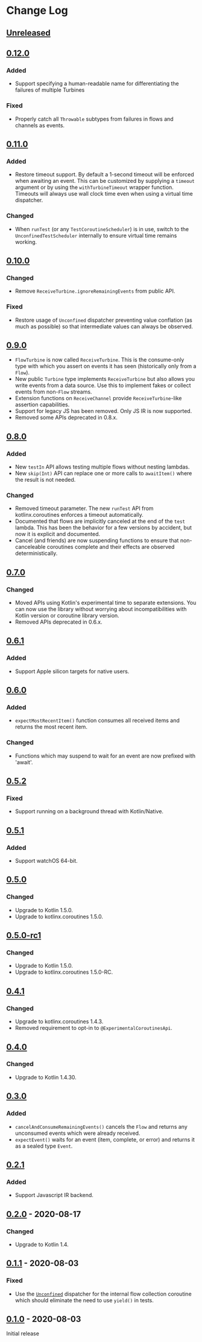 # Change Log

## [Unreleased]


## [0.12.0]
### Added
- Support specifying a human-readable name for differentiating the failures of multiple Turbines

### Fixed
- Properly catch all `Throwable` subtypes from failures in flows and channels as events.


## [0.11.0]
### Added
- Restore timeout support. By default a 1-second timeout will be enforced when awaiting an event. This can be customized by supplying a `timeout` argument or by using the `withTurbineTimeout` wrapper function. Timeouts will always use wall clock time even when using a virtual time dispatcher.

### Changed
- When `runTest` (or any `TestCoroutineScheduler`) is in use, switch to the `UnconfinedTestScheduler` internally to ensure virtual time remains working.


## [0.10.0]
### Changed
- Remove `ReceiveTurbine.ignoreRemainingEvents` from public API.

### Fixed
- Restore usage of `Unconfined` dispatcher preventing value conflation (as much as possible) so that intermediate values can always be observed.


## [0.9.0]
- `FlowTurbine` is now called `ReceiveTurbine`. This is the consume-only type with which you assert on events it has seen (historically only from a `Flow`).
- New public `Turbine` type implements `ReceiveTurbine` but also allows you write events from a data source. Use this to implement fakes or collect events from non-`Flow` streams.
- Extension functions on `ReceiveChannel` provide `ReceiveTurbine`-like assertion capabilities.
- Support for legacy JS has been removed. Only JS IR is now supported.
- Removed some APIs deprecated in 0.8.x.


## [0.8.0]
### Added
- New `testIn` API allows testing multiple flows without nesting lambdas.
- New `skip(Int)` API can replace one or more calls to `awaitItem()` where the result is not needed.

### Changed
- Removed timeout parameter. The new `runTest` API from kotlinx.coroutines enforces a timeout automatically.
- Documented that flows are implicitly canceled at the end of the `test` lambda. This has been the behavior for a few versions by accident, but now it is explicit and documented.
- Cancel (and friends) are now suspending functions to ensure that non-canceleable coroutines complete and their effects are observed deterministically.


## [0.7.0]
### Changed
- Moved APIs using Kotlin's experimental time to separate extensions. You can now use the library
  without worrying about incompatibilities with Kotlin version or coroutine library version.
- Removed APIs deprecated in 0.6.x.

## [0.6.1]
### Added
- Support Apple silicon targets for native users.

## [0.6.0]
### Added
- `expectMostRecentItem()` function consumes all received items and returns the most recent item.

### Changed
- Functions which may suspend to wait for an event are now prefixed with 'await'.

## [0.5.2]
### Fixed
- Support running on a background thread with Kotlin/Native.

## [0.5.1]
### Added
- Support watchOS 64-bit.

## [0.5.0]
### Changed
- Upgrade to Kotlin 1.5.0.
- Upgrade to kotlinx.coroutines 1.5.0.

## [0.5.0-rc1]
### Changed
- Upgrade to Kotlin 1.5.0.
- Upgrade to kotlinx.coroutines 1.5.0-RC.

## [0.4.1]
### Changed
- Upgrade to kotlinx.coroutines 1.4.3.
- Removed requirement to opt-in to `@ExperimentalCoroutinesApi`.

## [0.4.0]
### Changed
- Upgrade to Kotlin 1.4.30.

## [0.3.0]
### Added
- `cancelAndConsumeRemainingEvents()` cancels the `Flow` and returns any unconsumed events which were already received.
- `expectEvent()` waits for an event (item, complete, or error) and returns it as a sealed type `Event`.

## [0.2.1]
### Added
- Support Javascript IR backend.

## [0.2.0] - 2020-08-17
### Changed
- Upgrade to Kotlin 1.4.

## [0.1.1] - 2020-08-03
### Fixed
- Use the [`Unconfined`](https://kotlin.github.io/kotlinx.coroutines/kotlinx-coroutines-core/kotlinx.coroutines/-dispatchers/-unconfined.html) dispatcher for the internal flow collection coroutine which should eliminate the need to use `yield()` in tests.

## [0.1.0] - 2020-08-03

Initial release


[Unreleased]: https://github.com/cashapp/turbine/compare/0.12.0...HEAD
[0.12.0]: https://github.com/cashapp/turbine/releases/tag/0.12.0
[0.11.0]: https://github.com/cashapp/turbine/releases/tag/0.11.0
[0.10.0]: https://github.com/cashapp/turbine/releases/tag/0.10.0
[0.9.0]: https://github.com/cashapp/turbine/releases/tag/0.9.0
[0.8.0]: https://github.com/cashapp/turbine/releases/tag/0.8.0
[0.7.0]: https://github.com/cashapp/turbine/releases/tag/0.7.0
[0.6.1]: https://github.com/cashapp/turbine/releases/tag/0.6.1
[0.6.0]: https://github.com/cashapp/turbine/releases/tag/0.6.0
[0.5.2]: https://github.com/cashapp/turbine/releases/tag/0.5.2
[0.5.1]: https://github.com/cashapp/turbine/releases/tag/0.5.1
[0.5.0]: https://github.com/cashapp/turbine/releases/tag/0.5.0
[0.5.0-rc1]: https://github.com/cashapp/turbine/releases/tag/0.5.0-rc1
[0.4.1]: https://github.com/cashapp/turbine/releases/tag/0.4.1
[0.4.0]: https://github.com/cashapp/turbine/releases/tag/0.4.0
[0.3.0]: https://github.com/cashapp/turbine/releases/tag/0.3.0
[0.2.1]: https://github.com/cashapp/turbine/releases/tag/0.2.1
[0.2.0]: https://github.com/cashapp/turbine/releases/tag/0.2.0
[0.1.1]: https://github.com/cashapp/turbine/releases/tag/0.1.1
[0.1.0]: https://github.com/cashapp/turbine/releases/tag/0.1.0
